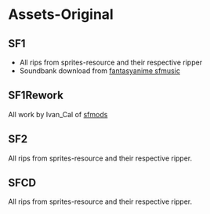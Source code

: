 # Assets-Original

## SF1 
- All rips from sprites-resource and their respective ripper
- Soundbank download from [fantasyanime sfmusic](https://fantasyanime.com/shiningforce/sfmusic.htm)

## SF1Rework
All work by Ivan_Cal of [sfmods](https://sfmods.com/community/)

## SF2
All rips from sprites-resource and their respective ripper.

## SFCD
All rips from sprites-resource and their respective ripper.
